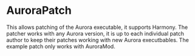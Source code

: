 # AuroraPatch

This allows patching of the Aurora executable, it supports Harmony. The patcher works with any Aurora version, it is up to each individual patch author to keep their patches working with new Aurora executbables. The example patch only works with AuroraMod.
